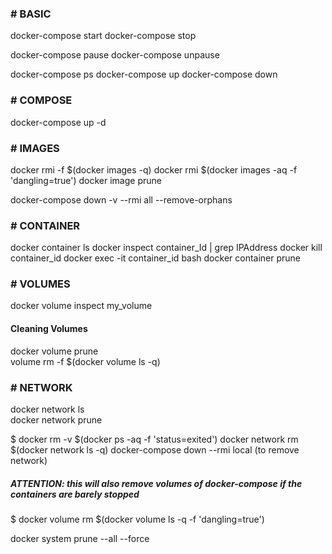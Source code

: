 
### # BASIC  

docker-compose start
docker-compose stop

docker-compose pause
docker-compose unpause

docker-compose ps
docker-compose up
docker-compose down


### # COMPOSE

docker-compose up -d


### # IMAGES

docker rmi -f $(docker images -q)
docker rmi $(docker images -aq -f 'dangling=true')
docker image prune


docker-compose down -v --rmi all --remove-orphans

### # CONTAINER  

docker container ls
docker inspect container_Id | grep IPAddress
docker kill container_id
docker exec -it container_id bash
docker container prune


### # VOLUMES 

docker volume inspect my_volume

#### Cleaning Volumes  

docker volume prune  
volume rm -f $(docker volume ls -q)  

### # NETWORK
 
docker network ls  
docker network prune

$ docker rm -v $(docker ps -aq -f 'status=exited')
docker network rm $(docker network ls -q)
docker-compose down --rmi local (to remove network)


##### ATTENTION: this will also remove volumes of docker-compose if the containers are barely stopped
$ docker volume rm $(docker volume ls -q -f 'dangling=true')

docker system prune --all --force



